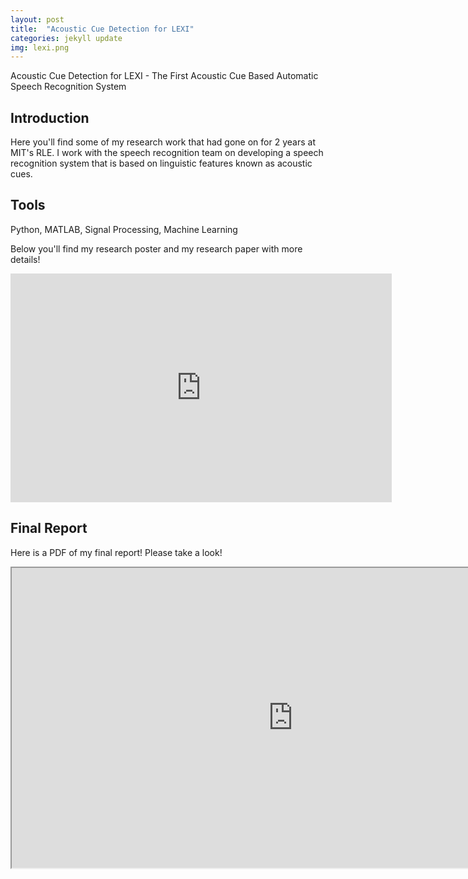 ```yaml
---
layout: post
title:  "Acoustic Cue Detection for LEXI"
categories: jekyll update
img: lexi.png
---
```


Acoustic Cue Detection for LEXI - The First Acoustic Cue Based Automatic Speech Recognition System

## Introduction
Here you'll find some of my research work that had gone on for 2 years at MIT's RLE. I work with the speech recognition team on developing a speech recognition system that is based on linguistic features known as acoustic cues.

## Tools

Python, MATLAB, Signal Processing, Machine Learning

Below you'll find my research poster and my research paper with more details!

<iframe src="https://onedrive.live.com/embed?cid=42346A5E21E1F106&amp;resid=42346A5E21E1F106%212333&amp;authkey=AAvTDI7N8mQiTXU&amp;em=2&amp;wdAr=1.7826086956521738" width="610px" height="366px" frameborder="0">This is an embedded <a target="_blank" href="https://office.com">Microsoft Office</a> presentation, powered by <a target="_blank" href="https://office.com/webapps">Office Online</a>.</iframe>

## Final Report

Here is a PDF of my final report! Please take a look!

<iframe src="https://drive.google.com/file/d/1s20rsi8D1CIjvpFDRFxo0BR_BNJwxZwM/preview" width="900" height="480"></iframe>
